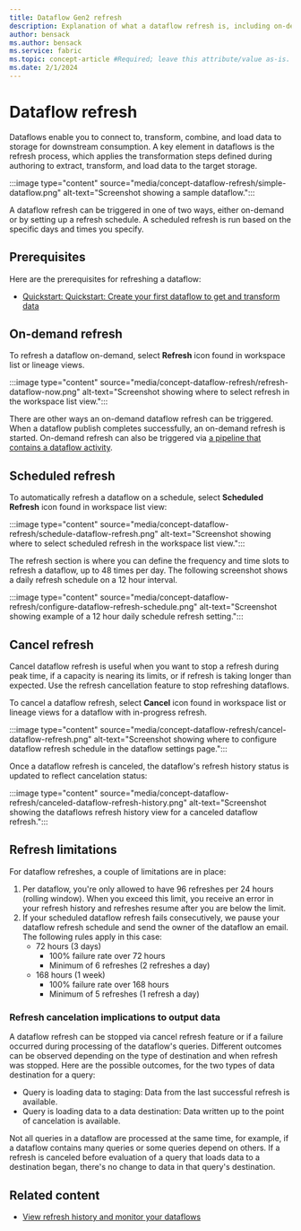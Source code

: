 ```yaml
---
title: Dataflow Gen2 refresh
description: Explanation of what a dataflow refresh is, including on-demand and scheduled refresh.
author: bensack
ms.author: bensack
ms.service: fabric
ms.topic: concept-article #Required; leave this attribute/value as-is.
ms.date: 2/1/2024
---
```


# Dataflow refresh

Dataflows enable you to connect to, transform, combine, and load data to storage for downstream consumption. A key element in dataflows is the refresh process, which applies the transformation steps defined during authoring to extract, transform, and load data to the target storage.

:::image type="content" source="media/concept-dataflow-refresh/simple-dataflow.png" alt-text="Screenshot showing a sample dataflow.":::

A dataflow refresh can be triggered in one of two ways, either on-demand or by setting up a refresh schedule. A scheduled refresh is run based on the specific days and times you specify.

## Prerequisites

Here are the prerequisites for refreshing a dataflow:

- [Quickstart: Quickstart: Create your first dataflow to get and transform data](create-first-dataflow-gen2.md)

## On-demand refresh

To refresh a dataflow on-demand, select **Refresh** icon found in workspace list or lineage views.

:::image type="content" source="media/concept-dataflow-refresh/refresh-dataflow-now.png" alt-text="Screenshot showing where to select refresh in the workspace list view.":::

There are other ways an on-demand dataflow refresh can be triggered. When a dataflow publish completes successfully, an on-demand refresh is started. On-demand refresh can also be triggered via [a pipeline that contains a dataflow activity](dataflow-activity.md).

## Scheduled refresh

To automatically refresh a dataflow on a schedule, select **Scheduled Refresh** icon found in workspace list view:

:::image type="content" source="media/concept-dataflow-refresh/schedule-dataflow-refresh.png" alt-text="Screenshot showing where to select scheduled refresh in the workspace list view.":::

The refresh section is where you can define the frequency and time slots to refresh a dataflow, up to 48 times per day. The following screenshot shows a daily refresh schedule on a 12 hour interval.

:::image type="content" source="media/concept-dataflow-refresh/configure-dataflow-refresh-schedule.png" alt-text="Screenshot showing example of a 12 hour daily schedule refresh setting.":::

## Cancel refresh

Cancel dataflow refresh is useful when you want to stop a refresh during peak time, if a capacity is nearing its limits, or if refresh is taking longer than expected. Use the refresh cancellation feature to stop refreshing dataflows.

To cancel a dataflow refresh, select **Cancel** icon found in workspace list or lineage views for a dataflow with in-progress refresh.

:::image type="content" source="media/concept-dataflow-refresh/cancel-dataflow-refresh.png" alt-text="Screenshot showing where to configure dataflow refresh schedule in the dataflow settings page.":::

Once a dataflow refresh is canceled, the dataflow's refresh history status is updated to reflect cancelation status:

:::image type="content" source="media/concept-dataflow-refresh/canceled-dataflow-refresh-history.png" alt-text="Screenshot showing the dataflows refresh history view for a canceled dataflow refresh.":::

## Refresh limitations

For dataflow refreshes, a couple of limitations are in place:

1. Per dataflow, you're only allowed to have 96 refreshes per 24 hours (rolling window). When you exceed this limit, you receive an error in your refresh history and refreshes resume after you are below the limit.
2. If your scheduled dataflow refresh fails consecutively, we pause your dataflow refresh schedule and send the owner of the dataflow an email. The following rules apply in this case:
   - 72 hours (3 days)
     - 100% failure rate over 72 hours
     - Minimum of 6 refreshes (2 refreshes a day)
   - 168 hours (1 week)
     - 100% failure rate over 168 hours
     - Minimum of 5 refreshes (1 refresh a day)

### Refresh cancelation implications to output data

A dataflow refresh can be stopped via cancel refresh feature or if a failure occurred during processing of the dataflow's queries. Different outcomes can be observed depending on the type of destination and when refresh was stopped. Here are the possible outcomes, for the two types of data destination for a query:

- Query is loading data to staging: Data from the last successful refresh is available.
- Query is loading data to a data destination: Data written up to the point of cancelation is available.

Not all queries in a dataflow are processed at the same time, for example, if a dataflow contains many queries or some queries depend on others. If a refresh is canceled before evaluation of a query that loads data to a destination began, there's no change to data in that query's destination.

## Related content

- [View refresh history and monitor your dataflows](dataflows-gen2-monitor.md)
